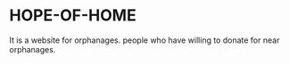 # HOPE-OF-HOME
It is a website for orphanages.
people who have willing  to donate for near orphanages.

